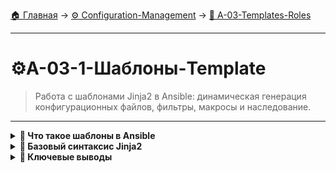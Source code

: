 [🏠 Главная](../../README.md) → [⚙️ Configuration-Management](../../README.md#-configuration-management) → [📝 A-03-Templates-Roles](../../README.md#-a-03-templates-roles)

---

# ⚙️A-03-1-Шаблоны-Template
> Работа с шаблонами Jinja2 в Ansible: динамическая генерация конфигурационных файлов, фильтры, макросы и наследование.

---

<details>
<summary><b>🎯 Что такое шаблоны в Ansible</b></summary>

---

### Концепция шаблонов Jinja2

```text
# Шаблоны - динамическая генерация файлов
┌─────────────────┐    Шаблон     ┌─────────────────┐
│   Переменные    │ → (Jinja2)  → │ Конфигурационные│
│   Ansible       │               │     файлы       │
└─────────────────┘               └─────────────────┘

Преимущества:
✅ Единый источник истины для конфигураций
✅ Адаптация под разные окружения
✅ Использование переменных и логики
✅ Автоматизация сложных конфигов
```

### Модуль template

```yaml
# Базовое использование модуля template
- name: Generate nginx configuration
  template:
    src: nginx.conf.j2
    dest: /etc/nginx/nginx.conf
    backup: yes
    owner: root
    group: root
    mode: '0644'
  notify: restart nginx
```

### Когда использовать шаблоны

```text
🔧 Конфигурационные файлы:
• nginx.conf, apache2.conf
• database.cnf, redis.conf
• systemd service files
• environment files

📊 Динамические данные:
• IP адреса и порты
• Пути к директориям
• Пользователи и группы
• Версии приложений
```

---

</details>

<details>
<summary><b>📝 Базовый синтаксис Jinja2</b></summary>

---

### Переменные в шаблонах

```text
# templates/nginx.conf.j2
server {
    listen {{ nginx_port | default(80) }};
    server_name {{ server_name }};
    root {{ document_root }};
    
    location / {
        try_files $uri $uri/ =404;
    }
    
    {% if ssl_enabled %}
    listen 443 ssl;
    ssl_certificate {{ ssl_cert_path }};
    ssl_certificate_key {{ ssl_key_path }};
    {% endif %}
}
```

### Условия и циклы

```text
# templates/hosts.j2
{% for host in backend_servers %}
{{ host.ip }} {{ host.name }}
{% endfor %}

{% if load_balancer %}
upstream backend {
    {% for server in backend_servers %}
    server {{ server.ip }}:{{ server.port }};
    {% endfor %}
}
{% endif %}
```

### Фильтры

```text
# Использование фильтров
{{ database_url | urlparse('hostname') }}
{{ secret_key | hash('sha256') }}
{{ user_list | join(',') }}
{{ config_value | default('default_value') }}
{{ file_content | regex_replace('old', 'new') }}
```

---

</details>

<details>
<summary><b>🎯 Ключевые выводы</b></summary>

---

### Best Practices шаблонов

```text
✅ Используйте описательные имена переменных
✅ Применяйте фильтры для форматирования
✅ Документируйте сложную логику
✅ Тестируйте шаблоны на разных данных
✅ Используйте наследование для переиспользования
```

### Что изучаем дальше

```text
📚 Следующая тема: Роли Roles
🎯 Практика: Организация переиспользуемого кода
🔧 Инструменты: Структура ролей
```

---

</details>
